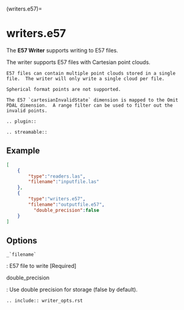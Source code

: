 (writers.e57)=

# writers.e57

The **E57 Writer** supports writing to E57 files.

The writer supports E57 files with Cartesian point clouds.

```{note}
E57 files can contain multiple point clouds stored in a single
file.  The writer will only write a single cloud per file.
```

```{note}
Spherical format points are not supported.
```

```{note}
The E57 `cartesianInvalidState` dimension is mapped to the Omit
PDAL dimension.  A range filter can be used to filter out the
invalid points.
```

```{eval-rst}
.. plugin::
```

```{eval-rst}
.. streamable::

```

## Example

```json
[
    {
        "type":"readers.las",
        "filename":"inputfile.las"
    },
    {
        "type":"writers.e57",
        "filename":"outputfile.e57",
          "double_precision":false
    }
]
```

## Options

`` _`filename` ``

: E57 file to write \[Required\]

double_precision

: Use double precision for storage (false by default).

```{eval-rst}
.. include:: writer_opts.rst
```

